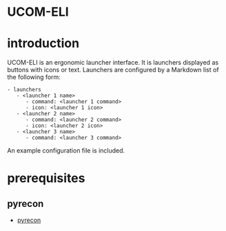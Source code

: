 # UCOM-ELI

# introduction

UCOM-ELI is an ergonomic launcher interface. It is launchers displayed as buttons with icons or text. Launchers are configured by a Markdown list of the following form:

    - launchers
       - <launcher 1 name>
          - command: <launcher 1 command>
          - icon: <launcher 1 icon>
       - <launcher 2 name>
          - command: <launcher 2 command>
          - icon: <launcher 2 icon>
       - <launcher 3 name>
          - command: <launcher 3 command>

An example configuration file is included.

# prerequisites

## pyrecon

- [pyrecon](https://github.com/wdbm/pyrecon)
